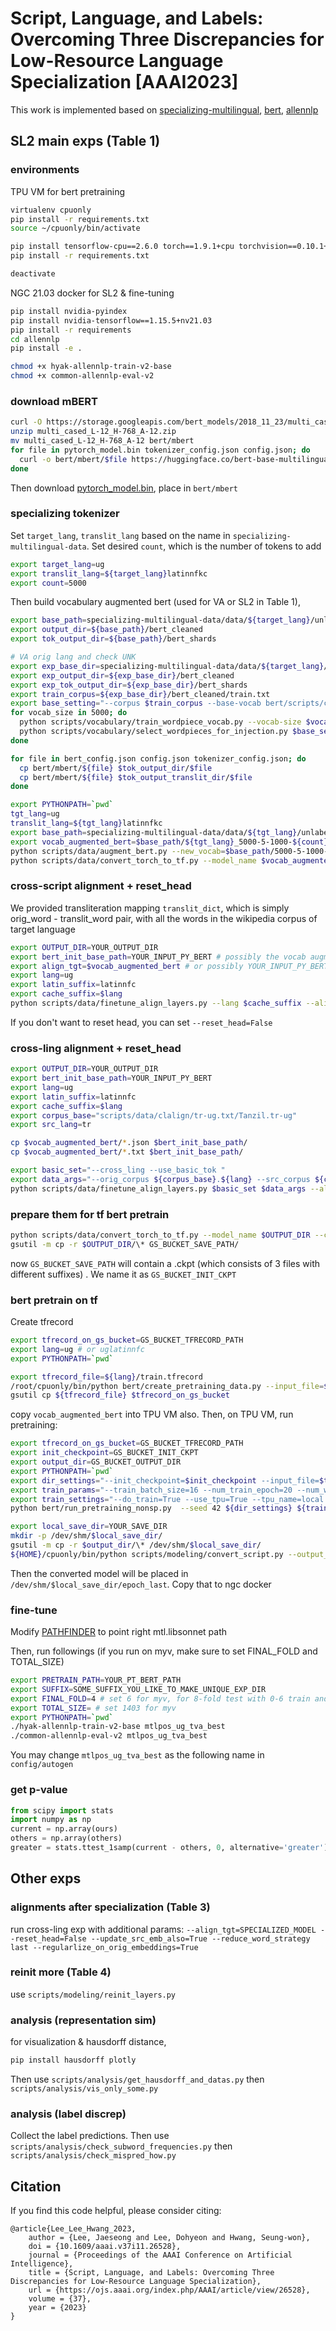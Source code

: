 # Script, Language, and Labels: Overcoming Three Discrepancies for Low-Resource Language Specialization [AAAI2023]

This work is implemented based on [specializing-multilingual](https://github.com/ethch18/specializing-multilingual), [bert](https://github.com/google-research/bert), [allennlp](https://github.com/ethch18/allennlp/tree/bd4457431e818cc3650e195a2b65345ee3f7c7e9)

## SL2 main exps (Table 1)
### environments
TPU VM for bert pretraining
```bash
virtualenv cpuonly
pip install -r requirements.txt
source ~/cpuonly/bin/activate

pip install tensorflow-cpu==2.6.0 torch==1.9.1+cpu torchvision==0.10.1+cpu torchaudio==0.9.1 -f https://download.pytorch.org/whl/torch_stable.html
pip install -r requirements.txt

deactivate
```

NGC 21.03 docker for SL2 & fine-tuning
```bash
pip install nvidia-pyindex
pip install nvidia-tensorflow==1.15.5+nv21.03
pip install -r requirements
cd allennlp
pip install -e .

chmod +x hyak-allennlp-train-v2-base
chmod +x common-allennlp-eval-v2
```

### download mBERT
```bash
curl -O https://storage.googleapis.com/bert_models/2018_11_23/multi_cased_L-12_H-768_A-12.zip
unzip multi_cased_L-12_H-768_A-12.zip
mv multi_cased_L-12_H-768_A-12 bert/mbert
for file in pytorch_model.bin tokenizer_config.json config.json; do
  curl -o bert/mbert/$file https://huggingface.co/bert-base-multilingual-cased/resolve/main/$file
done
```
Then download [pytorch_model.bin](https://huggingface.co/bert-base-multilingual-cased/tree/main), place in `bert/mbert`

### specializing tokenizer
Set `target_lang`, `translit_lang` based on the name in `specializing-multilingual-data`. Set desired `count`, which is the number of tokens to add
```bash
export target_lang=ug
export translit_lang=${target_lang}latinnfkc
export count=5000
```
Then build vocabulary augmented bert (used for VA or SL2 in Table 1),
```bash
export base_path=specializing-multilingual-data/data/${target_lang}/unlabeled
export output_dir=${base_path}/bert_cleaned
export tok_output_dir=${base_path}/bert_shards

# VA orig lang and check UNK
export exp_base_dir=specializing-multilingual-data/data/${target_lang}/unlabeled
export exp_output_dir=${exp_base_dir}/bert_cleaned
export exp_tok_output_dir=${exp_base_dir}/bert_shards
export train_corpus=${exp_base_dir}/bert_cleaned/train.txt
export base_setting="--corpus $train_corpus --base-vocab bert/scripts/convert_to_hf/mbert_vocab.txt "
for vocab_size in 5000; do
  python scripts/vocabulary/train_wordpiece_vocab.py --vocab-size $vocab_size --corpus $train_corpus --output-dir ${exp_tok_output_dir}
  python scripts/vocabulary/select_wordpieces_for_injection.py $base_setting --new-vocab ${exp_base_dir}/bert_shards/${vocab_size}-5-1000-vocab.txt --count ${count} --output-file $exp_output_dir/${vocab_size}-5-1000-${count}.txt
done

for file in bert_config.json config.json tokenizer_config.json; do
  cp bert/mbert/${file} $tok_output_dir/$file
  cp bert/mbert/${file} $tok_output_translit_dir/$file
done

export PYTHONPATH=`pwd`
tgt_lang=ug
translit_lang=${tgt_lang}latinnfkc
export base_path=specializing-multilingual-data/data/${tgt_lang}/unlabeled/bert_cleaned
export vocab_augmented_bert=$base_path/${tgt_lang}_5000-5-1000-${count}
python scripts/data/augment_bert.py --new_vocab=$base_path/5000-5-1000-${count}.txt --save_path=$vocab_augmented_bert
python scripts/data/convert_torch_to_tf.py --model_name $vocab_augmented_bert --cache_dir $vocab_augmented_bert --tf_cache_dir $vocab_augmented_bert
```

### cross-script alignment + reset_head
We provided transliteration mapping `translit_dict`, which is simply orig_word - translit_word pair, with all the words in the wikipedia corpus of target language

```bash
export OUTPUT_DIR=YOUR_OUTPUT_DIR
export bert_init_base_path=YOUR_INPUT_PY_BERT # possibly the vocab augmented path
export align_tgt=$vocab_augmented_bert # or possibly YOUR_INPUT_PY_BERT
export lang=ug
export latin_suffix=latinnfc
export cache_suffix=$lang
python scripts/data/finetune_align_layers.py --lang $cache_suffix --align_tgt_model_tok_cfg=${align_tgt} --model_tok_cfg=$bert_init_base_path --output_dir=$OUTPUT_DIR  --tl_dict=translit_dict/${lang}_to_${lang}${latin_suffix}_tok.txt --orig_corpus=$train_corpus
```
If you don't want to reset head, you can set `--reset_head=False`

### cross-ling alignment + reset_head
```bash
export OUTPUT_DIR=YOUR_OUTPUT_DIR
export bert_init_base_path=YOUR_INPUT_PY_BERT
export lang=ug
export latin_suffix=latinnfc
export cache_suffix=$lang
export corpus_base="scripts/data/clalign/tr-ug.txt/Tanzil.tr-ug"
export src_lang=tr

cp $vocab_augmented_bert/*.json $bert_init_base_path/
cp $vocab_augmented_bert/*.txt $bert_init_base_path/

export basic_set="--cross_ling --use_basic_tok "
export data_args="--orig_corpus ${corpus_base}.${lang} --src_corpus ${corpus_base}.${src_lang} --word_alignment ${corpus_base}grow-diag-final.basictok"
python scripts/data/finetune_align_layers.py $basic_set $data_args --align_tgt_model_tok_cfg=${align_tgt} --lang ${cache_suffix}  --model_tok_cfg=${bert_init_base_path} --output_dir=${OUTPUT_DIR}
```

### prepare them for tf bert pretrain
```bash
python scripts/data/convert_torch_to_tf.py --model_name $OUTPUT_DIR --cache_dir $OUTPUT_DIR --tf_cache_dir $OUTPUT_DIR
gsutil -m cp -r $OUTPUT_DIR/\* GS_BUCKET_SAVE_PATH/
```
now `GS_BUCKET_SAVE_PATH` will contain a .ckpt (which consists of 3 files with different suffixes) . We name it as `GS_BUCKET_INIT_CKPT`

### bert pretrain on tf
Create tfrecord
```bash
export tfrecord_on_gs_bucket=GS_BUCKET_TFRECORD_PATH
export lang=ug # or uglatinnfc
export PYTHONPATH=`pwd`

export tfrecord_file=${lang}/train.tfrecord
/root/cpuonly/bin/python bert/create_pretraining_data.py --input_file=$train_corpus --vocab_file=$vocab_augmented_bert/vocab.txt --output_file=${tfrecord_file} --do_lower_case=False --max_seq_length=128 --random_seed 13370 --dupe_factor=5 --max_predictions_per_seq=20 --masked_lm_prob=0.15 
gsutil cp ${tfrecord_file} $tfrecord_on_gs_bucket
```
copy `vocab_augmented_bert` into TPU VM also. Then, on TPU VM, run pretraining:

```bash
export tfrecord_on_gs_bucket=GS_BUCKET_TFRECORD_PATH
export init_checkpoint=GS_BUCKET_INIT_CKPT
export output_dir=GS_BUCKET_OUTPUT_DIR
export PYTHONPATH=`pwd`
export dir_settings="--init_checkpoint=$init_checkpoint --input_file=$tfrecord_on_gs_bucket --output_dir=$output_dir --bert_config_file=$vocab_augmented_bert/bert_config.json "
export train_params="--train_batch_size=16 --num_train_epoch=20 --num_warmup_steps=1000 --learning_rate=2e-5 --save_checkpoints_epoch=1  --epochs_per_eval=1 "
export train_settings="--do_train=True --use_tpu=True --tpu_name=local --iterations_per_loop=5000 "
python bert/run_pretraining_nonsp.py  --seed 42 ${dir_settings} ${train_params} ${train_settings} 

export local_save_dir=YOUR_SAVE_DIR
mkdir -p /dev/shm/$local_save_dir/
gsutil -m cp -r $output_dir/\* /dev/shm/$local_save_dir/
${HOME}/cpuonly/bin/python scripts/modeling/convert_script.py --output_dir=/dev/shm/$local_save_dir --bert_config_path=$vocab_augmented_bert --last_only
```
Then the converted model will be placed in `/dev/shm/$local_save_dir/epoch_last`. Copy that to ngc docker

### fine-tune
Modify [PATHFINDER](config/autogen/DO_NOT_ERASE_pathfinder.libsonnet) to point right mtl.libsonnet path

Then, run followings (if you run on myv, make sure to set FINAL_FOLD and TOTAL_SIZE)
```bash
export PRETRAIN_PATH=YOUR_PT_BERT_PATH
export SUFFIX=SOME_SUFFIX_YOU_LIKE_TO_MAKE_UNIQUE_EXP_DIR
export FINAL_FOLD=4 # set 6 for myv, for 8-fold test with 0-6 train and 7 valid
export TOTAL_SIZE= # set 1403 for myv
export PYTHONPATH=`pwd`
./hyak-allennlp-train-v2-base mtlpos_ug_tva_best
./common-allennlp-eval-v2 mtlpos_ug_tva_best
```
You may change `mtlpos_ug_tva_best` as the following name in `config/autogen`

### get p-value
```python
from scipy import stats
import numpy as np
current = np.array(ours)
others = np.array(others)
greater = stats.ttest_1samp(current - others, 0, alternative='greater').pvalue
```

## Other exps
### alignments after specialization (Table 3)
run cross-ling exp with additional params:
`--align_tgt=SPECIALIZED_MODEL --reset_head=False --update_src_emb_also=True --reduce_word_strategy last --regularlize_on_orig_embeddings=True`

### reinit more (Table 4)
use `scripts/modeling/reinit_layers.py`

### analysis (representation sim)
for visualization & hausdorff distance,
```bash
pip install hausdorff plotly
```
Then use `scripts/analysis/get_hausdorff_and_datas.py` then `scripts/analysis/vis_only_some.py`

### analysis (label discrep)
Collect the label predictions. Then use `scripts/analysis/check_subword_frequencies.py` then `scripts/analysis/check_mispred_how.py`

## Citation
If you find this code helpful, please consider citing:
```
@article{Lee_Lee_Hwang_2023,
	author = {Lee, Jaeseong and Lee, Dohyeon and Hwang, Seung-won},
	doi = {10.1609/aaai.v37i11.26528},
	journal = {Proceedings of the AAAI Conference on Artificial Intelligence},
	title = {Script, Language, and Labels: Overcoming Three Discrepancies for Low-Resource Language Specialization},
	url = {https://ojs.aaai.org/index.php/AAAI/article/view/26528},
	volume = {37},
	year = {2023}
}
```

